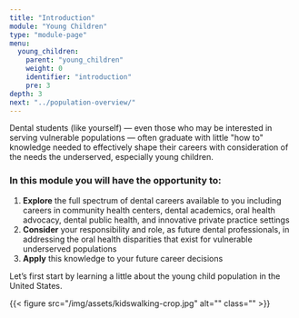 ```yaml
---
title: "Introduction"
module: "Young Children"
type: "module-page"
menu:
  young_children:
    parent: "young_children"
    weight: 0
    identifier: "introduction"
    pre: 3
depth: 3
next: "../population-overview/"
---
```

<div class="pageblock"><p>Dental students (like yourself) — even those who may be interested in serving vulnerable populations — often graduate with little "how to" knowledge needed to effectively shape their careers with consideration of the needs the underserved, especially young children.</p>
</div><h3>In this module you will have the opportunity to:</h3><div class="pageblock"><div class="bullets-ol">
<ol>
<li><strong>Explore</strong> the full spectrum of dental careers available to you including careers in community health centers, dental academics, oral health advocacy, dental public health, and innovative private practice settings</li>
<li><strong>Consider</strong> your responsibility and role, as future dental professionals, in addressing the oral health disparities that exist for vulnerable underserved populations</li>
<li><strong>Apply</strong> this knowledge to your future career decisions</li>
</ol>
</div>
<div class="maintext">
<p>Let’s first start by learning a little about the young child population in the United States.</p>
</div>
<div class="center text-center">{{< figure src="/img/assets/kidswalking-crop.jpg" alt="" class="" >}}</div>
</div>